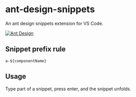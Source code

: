 # ant-design-snippets 

An ant design snippets extension for VS Code.

[![Ant Design](https://static-s.styd.cn/201808291743/preview.gif)](###)

## Snippet prefix rule
`a-${componentName}`

## Usage
Type part of a snippet, press enter, and the snippet unfolds.